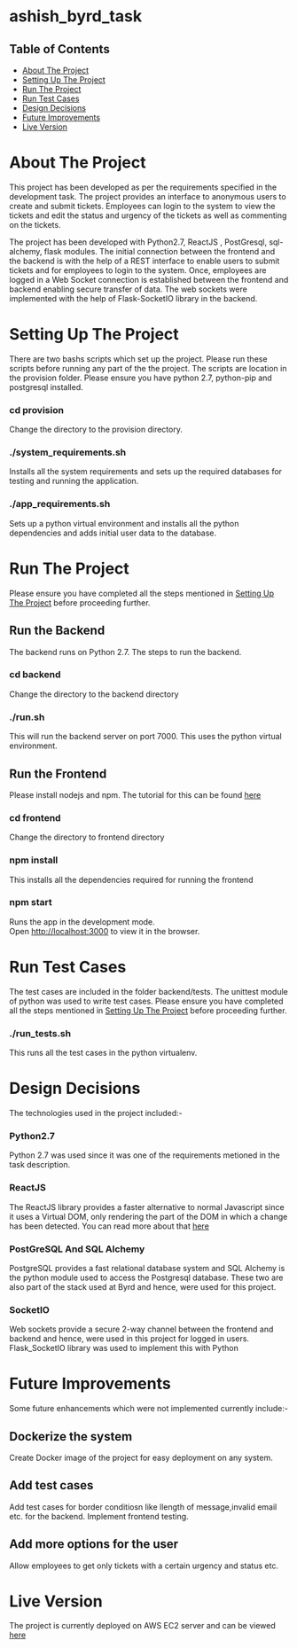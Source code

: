 # ashish_byrd_task

## Table of Contents

- [About The Project](#about-the-project)
- [Setting Up The Project](#setting-up-the-project)
- [Run The Project](#run-the-project)
- [Run Test Cases](#run-test-cases)
- [Design Decisions](#design-decisons)
- [Future Improvements](#future-improvements)
- [Live Version](#live-version)

# About The Project

This project has been developed as per the requirements specified in the development task. The project provides an interface to anonymous users to create and submit tickets. Employees can login to the system to view the tickets and edit the status and urgency of the tickets as well as commenting on the tickets.

The project has been developed with Python2.7, ReactJS , PostGresql, sql-alchemy, flask modules. The initial connection between the frontend and the backend is with the help of a REST interface to enable users to submit tickets and for employees to login to the system. Once, employees are logged in a Web Socket connection is established between the frontend and backend enabling secure transfer of data. The web sockets were implemented with the help of Flask-SocketIO library in the backend.

# Setting Up The Project

There are two bashs scripts which set up the project. Please run these scripts before running any part of the the project. The scripts are location in the provision folder. Please ensure you have python 2.7, python-pip and postgresql installed.

### cd provision

Change the directory to the provision directory.

### ./system_requirements.sh

Installs all the system requirements and sets up the required databases for testing and running the application.

### ./app_requirements.sh

Sets up a python virtual environment and installs all the python dependencies and adds initial user data to the database.

# Run The Project

Please ensure you have completed all the steps mentioned in [Setting Up The Project](#setting-up-the-project) before proceeding further.

## Run the Backend

The backend runs on Python 2.7. The steps to run the backend.

### cd backend

Change the directory to the backend directory

### ./run.sh

This will run the backend server on port 7000. This uses the python virtual environment.


## Run the Frontend

Please install nodejs and npm. The tutorial for this can be found [here](https://docs.npmjs.com/getting-started/installing-node)

### cd frontend

Change the directory to frontend directory

### npm install

This installs all the dependencies required for running the frontend

### npm start

Runs the app in the development mode.<br>
Open [http://localhost:3000](http://localhost:3000) to view it in the browser.

# Run Test Cases

The test cases are included in the folder backend/tests. The unittest module of python was used to write test cases. Please ensure you have completed all the steps mentioned in [Setting Up The Project](#setting-up-the-project) before proceeding further.

### ./run_tests.sh

This runs all the test cases in the python virtualenv.

# Design Decisions

The technologies used in the project included:-

### Python2.7

Python 2.7 was used since it was one of the requirements metioned in the task description.

### ReactJS

The ReactJS library provides a faster alternative to normal Javascript since it uses a Virtual DOM, only rendering the part of the DOM in which a change has been detected. You can read more about that [here](https://reactjs.org/)

### PostGreSQL And SQL Alchemy

PostgreSQL provides a fast relational database system and SQL Alchemy is the python module used to access the Postgresql database. These two are also part of the stack used at Byrd and hence, were used for this project.

### SocketIO

Web sockets provide a secure 2-way channel between the frontend and backend and hence, were used in this project for logged in users. Flask_SocketIO library was used to implement this with Python

# Future Improvements

Some future enhancements which were not implemented currently include:-

## Dockerize the system

Create Docker image of the project for easy deployment on any system.

## Add test cases

Add test cases for border conditiosn like llength of message,invalid email etc. for the backend.
Implement frontend testing.

## Add more options for the user

Allow employees to get only tickets with a certain urgency and status etc.

# Live Version
The project is currently deployed on AWS EC2 server and can be viewed [here](http://ec2-18-195-233-45.eu-central-1.compute.amazonaws.com)
